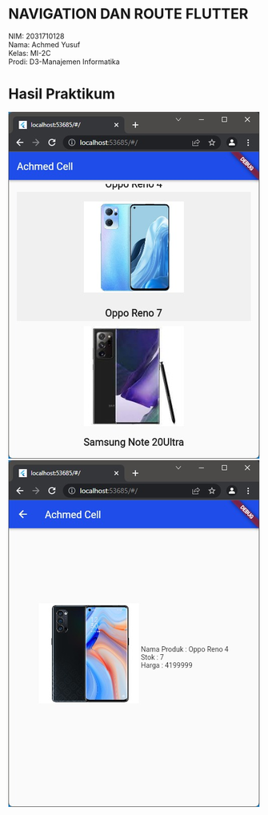 # NAVIGATION DAN ROUTE FLUTTER

NIM: 2031710128 <br /> Nama: Achmed Yusuf <br /> Kelas: MI-2C <br /> Prodi: D3-Manajemen Informatika

# Hasil Praktikum

![barang](assets/ss/2.jpeg)
![keterangan](assets/ss/1.jpeg)

